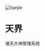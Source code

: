 ![tianjie](https://user-images.githubusercontent.com/36729296/197158857-2ebe558d-f9c2-4373-af13-4f1de96430e5.jpg)

# 天界
诸天大神管理系统
